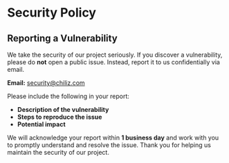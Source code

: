 # Security Policy 

## Reporting a Vulnerability 

We take the security of our project seriously. If you discover a vulnerability, please do **not** open a public issue. Instead, report it to us confidentially via email. 

**Email:** [security@chiliz.com](mailto:security@chiliz.com) 

Please include the following in your report: 

- **Description of the vulnerability** 
- **Steps to reproduce the issue** 
- **Potential impact** 

We will acknowledge your report within **1 business day** and work with you to promptly understand and resolve the issue. Thank you for helping us maintain the security of our project.
